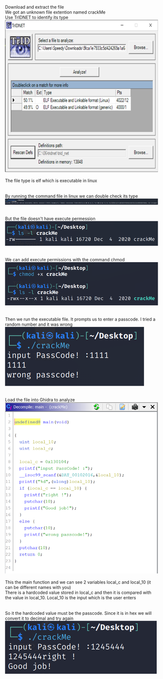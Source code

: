 Download and extract the file  
We got an unknown file extention named crackMe   
Use TrIDNET to identify its type  
<img src="TrIDNET.png" width="600" height="500">  
<br>
The file type is elf which is executable in linux  
<br><br>
By running the command file in linux we can double check its type  
![file](file.png)  
<br><br>
But the file doesn't have execute permession  
![ls](ls.png)  
<br><br>
We can add execute permissions with the command chmod  
![chmod](chmod.png)  
<br><br>
Then we run the executable file. It prompts us to enter a passcode. I tried a random number and it was wrong  
![wrong](wrong.png)  
<br><br>
Load the file into Ghidra to analyze  
![ghidra](ghidra.png)  
<br>
This the main function and we can see 2 variables local_c and local_10 (it can be different names with you)  
There is a hardcoded value stored in local_c and then it is compared with the value in local_10. Local_10 is the input which is the user enters  
<br><br>
So it the hardcoded value must be the passcode. Since it is in hex we will convert it to decimal and try again  
![correct](correct.png)
